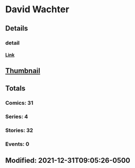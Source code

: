 # David  Wachter 
## Details
### detail
#### [Link](http://marvel.com/comics/creators/14067/david_wachter?utm_campaign=apiRef&utm_source=225578a89fc76f3d20fbffda5d17a88d)
## [Thumbnail](http://i.annihil.us/u/prod/marvel/i/mg/b/40/image_not_available.jpg)
## Totals
### Comics: 31
### Series: 4
### Stories: 32
### Events: 0
## Modified: 2021-12-31T09:05:26-0500